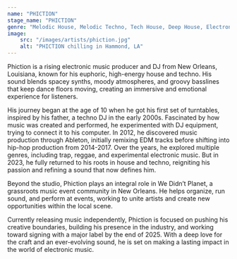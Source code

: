 ```yaml
---
name: "PHICTION"
stage_name: "PHICTION"
genre: "Melodic House, Melodic Techno, Tech House, Deep House, Electronic, and Mainstage"
image: 
    src: "/images/artists/phiction.jpg"
    alt: "PHICTION chilling in Hammond, LA"
---
```


Phiction is a rising electronic music producer and DJ from New Orleans, Louisiana, known for his euphoric, high-energy house and techno. His sound blends spacey synths, moody atmospheres, and groovy basslines that keep dance floors moving, creating an immersive and emotional experience for listeners.

His journey began at the age of 10 when he got his first set of turntables, inspired by his father, a techno DJ in the early 2000s. Fascinated by how music was created and performed, he experimented with DJ equipment, trying to connect it to his computer. In 2012, he discovered music production through Ableton, initially remixing EDM tracks before shifting into hip-hop production from 2014-2017. Over the years, he explored multiple genres, including trap, reggae, and experimental electronic music. But in 2023, he fully returned to his roots in house and techno, reigniting his passion and refining a sound that now defines him.

Beyond the studio, Phiction plays an integral role in We Didn’t Planet, a grassroots music event community in New Orleans. He helps organize, run sound, and perform at events, working to unite artists and create new opportunities within the local scene.

Currently releasing music independently, Phiction is focused on pushing his creative boundaries, building his presence in the industry, and working toward signing with a major label by the end of 2025. With a deep love for the craft and an ever-evolving sound, he is set on making a lasting impact in the world of electronic music.
